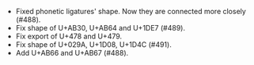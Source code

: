  * Fixed phonetic ligatures' shape. Now they are connected more closely (#488).
 * Fix shape of U+AB30, U+AB64 and U+1DE7 (#489).
 * Fix export of U+478 and U+479.
 * Fix shape of U+029A, U+1D08, U+1D4C (#491).
 * Add U+AB66 and U+AB67 (#488).
